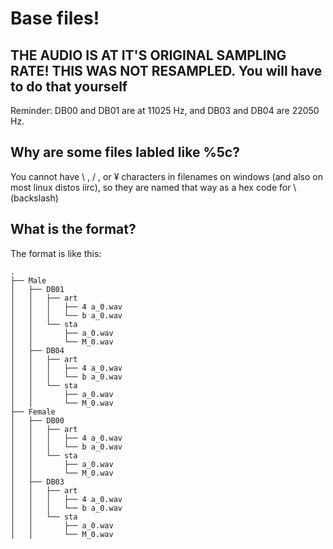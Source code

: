 # Base files!

## THE AUDIO IS AT IT'S ORIGINAL SAMPLING RATE! THIS WAS NOT RESAMPLED. You will have to do that yourself

Reminder: DB00 and DB01 are at 11025 Hz, and DB03 and DB04 are 22050 Hz.

## Why are some files labled like %5c?

You cannot have \ , / , or ¥   characters in filenames on windows (and also on most linux distos iirc), so they are named that way as a hex code for \ (backslash)

## What is the format?

The format is like this: 

```plaintext
.
├── Male
│   ├── DB01
│   │   ├── art
│   │   │   ├── 4 a_0.wav
│   │   │   └── b a_0.wav
│   │   └── sta
│   │       ├── a_0.wav
│   │       └── M_0.wav
│   ├── DB04
│   │   ├── art
│   │   │   ├── 4 a_0.wav
│   │   │   └── b a_0.wav
│   │   └── sta
│   │       ├── a_0.wav
│   │       └── M_0.wav
├── Female
│   ├── DB00
│   │   ├── art
│   │   │   ├── 4 a_0.wav
│   │   │   └── b a_0.wav
│   │   └── sta
│   │       ├── a_0.wav
│   │       └── M_0.wav
│   ├── DB03
│   │   ├── art
│   │   │   ├── 4 a_0.wav
│   │   │   └── b a_0.wav
│   │   └── sta
│   │       ├── a_0.wav
│   │       └── M_0.wav
